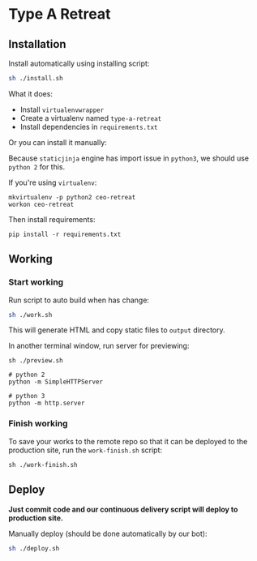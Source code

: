 # Type A Retreat

## Installation

Install automatically using installing script:

```bash
sh ./install.sh
```

What it does:

- Install `virtualenvwrapper`
- Create a virtualenv named `type-a-retreat`
- Install dependencies in `requirements.txt`

Or you can install it manually:

Because `staticjinja` engine has import issue in `python3`, we should use `python 2` for this.

If you're using `virtualenv`:

```
mkvirtualenv -p python2 ceo-retreat
workon ceo-retreat
```

Then install requirements:

```
pip install -r requirements.txt
```

## Working

### Start working

Run script to auto build when has change:

```bash
sh ./work.sh
```

This will generate HTML and copy static files to `output` directory.

In another terminal window, run server for previewing:

```
sh ./preview.sh
```


```
# python 2
python -m SimpleHTTPServer

# python 3
python -m http.server
```

### Finish working

To save your works to the remote repo so that it can be deployed to the production site, run the `work-finish.sh` script:

```
sh ./work-finish.sh
```

## Deploy

**Just commit code and our continuous delivery script will deploy to production site.**

Manually deploy (should be done automatically by our bot):

```bash
sh ./deploy.sh
```
